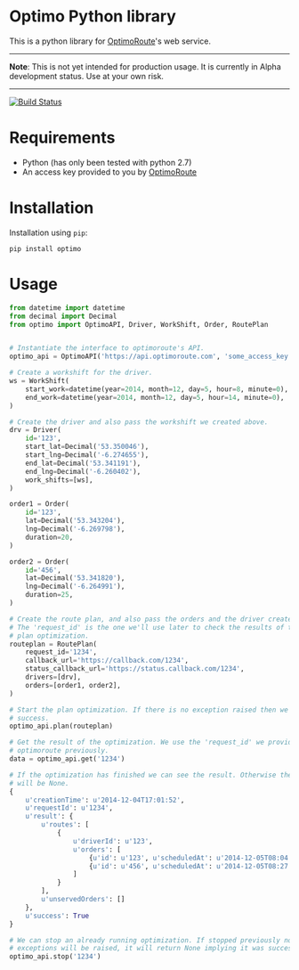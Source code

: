 # Optimo Python library

This is a python library for [OptimoRoute][optimoroute.com]'s web service.

---

**Note**: This is not yet intended for production usage. It is currently in Alpha development status. Use at your own risk.

---

[![Build Status](https://travis-ci.org/fieldaware/optimoroute.svg?branch=master)](https://travis-ci.org/fieldaware/optimoroute)

# Requirements

* Python (has only been tested with python 2.7)
* An access key provided to you by [OptimoRoute][optimoroute.com]

# Installation

Installation using `pip`:

    pip install optimo

# Usage

```python
from datetime import datetime
from decimal import Decimal
from optimo import OptimoAPI, Driver, WorkShift, Order, RoutePlan


# Instantiate the interface to optimoroute's API.
optimo_api = OptimoAPI('https://api.optimoroute.com', 'some_access_key')

# Create a workshift for the driver.
ws = WorkShift(
    start_work=datetime(year=2014, month=12, day=5, hour=8, minute=0),
    end_work=datetime(year=2014, month=12, day=5, hour=14, minute=0),
)

# Create the driver and also pass the workshift we created above.
drv = Driver(
    id='123',
    start_lat=Decimal('53.350046'),
    start_lng=Decimal('-6.274655'),
    end_lat=Decimal('53.341191'),
    end_lng=Decimal('-6.260402'),
    work_shifts=[ws],
)

order1 = Order(
    id='123',
    lat=Decimal('53.343204'),
    lng=Decimal('-6.269798'),
    duration=20,
)

order2 = Order(
    id='456',
    lat=Decimal('53.341820'),
    lng=Decimal('-6.264991'),
    duration=25,
)

# Create the route plan, and also pass the orders and the driver created above.
# The 'request_id' is the one we'll use later to check the results of the
# plan optimization.
routeplan = RoutePlan(
    request_id='1234',
    callback_url='https://callback.com/1234',
    status_callback_url='https://status.callback.com/1234',
    drivers=[drv],
    orders=[order1, order2],
)

# Start the plan optimization. If there is no exception raised then we assume
# success.
optimo_api.plan(routeplan)

# Get the result of the optimization. We use the 'request_id' we provided to
# optimoroute previously.
data = optimo_api.get('1234')

# If the optimization has finished we can see the result. Otherwise the data
# will be None.
{
    u'creationTime': u'2014-12-04T17:01:52',
    u'requestId': u'1234',
    u'result': {
        u'routes': [
            {
                u'driverId': u'123',
                u'orders': [
                    {u'id': u'123', u'scheduledAt': u'2014-12-05T08:04'},
                    {u'id': u'456', u'scheduledAt': u'2014-12-05T08:27'}
                ]
            }
        ],
        u'unservedOrders': []
    },
    u'success': True
}

# We can stop an already running optimization. If stopped previously no
# exceptions will be raised, it will return None implying it was successful.
optimo_api.stop('1234')
```


[optimoroute.com]: http://optimoroute.com
